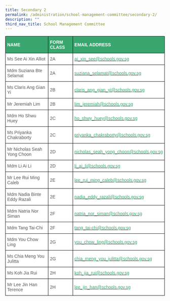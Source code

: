 ```yaml
---
title: Secondary 2
permalink: /administration/school-management-committee/secondary-2/
description: ""
third_nav_title: School Management Committee
---
```

<style type="text/css">
.tg  {border-collapse:collapse;border-spacing:0;}
.tg td{border-color:black;border-style:solid;border-width:1px;font-family:Arial, sans-serif;font-size:14px;
  overflow:hidden;padding:10px 5px;word-break:normal;}
.tg th{border-color:black;border-style:solid;border-width:1px;font-family:Arial, sans-serif;font-size:14px;
  font-weight:normal;overflow:hidden;padding:10px 5px;word-break:normal;}
.tg .tg-m6ce{background-color:#3AA66F;color:#FFF;font-weight:bold;text-align:left;vertical-align:middle}
.tg .tg-mwz3{background-color:#FFF;color:#565656;text-align:left;vertical-align:middle}
</style>
<table class="tg">
<thead>
  <tr>
    <th class="tg-m6ce"><span style="color:#FFF;background-color:#3AA66F">NAME</span></th>
    <th class="tg-m6ce"><span style="color:#FFF;background-color:#3AA66F">FORM CLASS</span></th>
    <th class="tg-m6ce"><span style="color:#FFF;background-color:#3AA66F">EMAIL ADDRESS</span></th>
  </tr>
</thead>
<tbody>
  <tr>
    <td class="tg-mwz3"><span style="color:#565656"> Ms See Ai Xin Alliot </span></td>
    <td class="tg-mwz3"><span style="color:#565656"> 2A</span></td>
    <td class="tg-mwz3"><span style="color:#565656"> </span><a href="mailto:ai_xin_see@schools.gov.sg"><span style="text-decoration:none;color:#3AA66F">ai_xin_see@schools.gov.sg</span></a></td>
  </tr>
  <tr>
    <td class="tg-mwz3"><span style="color:#565656"> Mdm Suziana Bte Selamat</span></td>
    <td class="tg-mwz3"><span style="color:#565656"> 2A</span></td>
    <td class="tg-mwz3"><span style="color:#565656"> </span><a href="mailto:suziana_selamat@schools.gov.sg"><span style="text-decoration:none;color:#3AA66F">suziana_selamat@schools.gov.sg</span></a></td>
  </tr>
  <tr>
    <td class="tg-mwz3"><span style="color:#565656"> Ms Claris Ang Gian Yi</span></td>
    <td class="tg-mwz3"><span style="color:#565656"> 2B</span></td>
    <td class="tg-mwz3"><span style="color:#565656"> </span><a href="mailto:claris_ang_gian_yi@schools.gov.sg"><span style="text-decoration:none;color:#3AA66F">claris_ang_gian_yi@schools.gov.sg</span></a></td>
  </tr>
  <tr>
    <td class="tg-mwz3"><span style="color:#565656"> Mr Jeremiah Lim</span></td>
    <td class="tg-mwz3"><span style="color:#565656"> 2B</span></td>
    <td class="tg-mwz3"><span style="color:#565656"> </span><a href="mailto:lim_jeremiah@schools.gov.sg"><span style="text-decoration:none;color:#3AA66F">lim_jeremiah@schools.gov.sg</span></a></td>
  </tr>
  <tr>
    <td class="tg-mwz3"><span style="color:#565656"> Mdm Ho Shwu Huey</span></td>
    <td class="tg-mwz3"><span style="color:#565656"> 2C</span></td>
    <td class="tg-mwz3"><span style="color:#565656"> </span><a href="mailto:ho_shwy_huey@schools.gov.sg"><span style="text-decoration:none;color:#3AA66F">ho_shwy_huey@schools.gov.sg</span></a></td>
  </tr>
  <tr>
    <td class="tg-mwz3"><span style="color:#565656"> Ms Priyanka Chakraborty</span></td>
    <td class="tg-mwz3"><span style="color:#565656"> 2C</span></td>
    <td class="tg-mwz3"><span style="color:#565656"> </span><a href="mailto:priyanka_chakraborty@schools.gov.sg"><span style="text-decoration:none;color:#3AA66F">priyanka_chakraborty@schools.gov.sg</span></a></td>
  </tr>
  <tr>
    <td class="tg-mwz3"><span style="color:#565656"> Mr Nicholas Seah Yong Choon</span></td>
    <td class="tg-mwz3"><span style="color:#565656"> 2D</span></td>
    <td class="tg-mwz3"><span style="color:#565656"> </span><a href="mailto:nicholas_seah_yong_choon@schools.gov.sg"><span style="text-decoration:none;color:#3AA66F">nicholas_seah_yong_choon@schools.gov.sg</span></a></td>
  </tr>
  <tr>
    <td class="tg-mwz3"><span style="color:#565656"> Mdm Li Ai Li</span></td>
    <td class="tg-mwz3"><span style="color:#565656"> 2D</span></td>
    <td class="tg-mwz3"><span style="color:#565656"> </span><a href="mailto:li_ai_li@schools.gov.sg"><span style="text-decoration:none;color:#3AA66F">li_ai_li@schools.gov.sg</span></a></td>
  </tr>
  <tr>
    <td class="tg-mwz3"><span style="color:#565656"> Mr Lee Rui Ming Caleb</span></td>
    <td class="tg-mwz3"><span style="color:#565656"> 2E</span></td>
    <td class="tg-mwz3"><span style="color:#565656"> </span><a href="mailto:lee_rui_ming_caleb@schools.gov.sg"><span style="text-decoration:none;color:#3AA66F">lee_rui_ming_caleb@schools.gov.sg</span></a></td>
  </tr>
  <tr>
    <td class="tg-mwz3"><span style="color:#565656"> Mdm Nadia Binte Eddy Razali</span></td>
    <td class="tg-mwz3"><span style="color:#565656"> 2E</span></td>
    <td class="tg-mwz3"><span style="color:#565656"> </span><a href="mailto:nadia_eddy_razali@schools.gov.sg"><span style="text-decoration:none;color:#3AA66F">nadia_eddy_razali@schools.gov.sg</span></a></td>
  </tr>
  <tr>
    <td class="tg-mwz3"><span style="color:#565656"> Mdm Natria Nor Siman </span></td>
    <td class="tg-mwz3"><span style="color:#565656"> 2F</span></td>
    <td class="tg-mwz3"><span style="color:#565656"> </span><a href="mailto:natria_nor_siman@schools.gov.sg"><span style="text-decoration:none;color:#3AA66F">natria_nor_siman@schools.gov.sg</span></a></td>
  </tr>
  <tr>
    <td class="tg-mwz3"><span style="color:#565656"> Mdm Tang Tai-Chi</span></td>
    <td class="tg-mwz3"><span style="color:#565656"> 2F</span></td>
    <td class="tg-mwz3"><span style="color:#565656"> </span><a href="mailto:tang_tai-chi@schools.gov.sg"><span style="text-decoration:none;color:#3AA66F">tang_tai-chi@schools.gov.sg</span></a></td>
  </tr>
  <tr>
    <td class="tg-mwz3"><span style="color:#565656"> Mdm You Chow Ling</span></td>
    <td class="tg-mwz3"><span style="color:#565656"> 2G</span></td>
    <td class="tg-mwz3"><span style="color:#565656"> </span><a href="mailto:you_chow_ling@schools.gov.sg"><span style="text-decoration:none;color:#3AA66F">you_chow_ling@schools.gov.sg</span></a></td>
  </tr>
  <tr>
    <td class="tg-mwz3"><span style="color:#565656"> Ms Chia Meng You Julitta</span></td>
    <td class="tg-mwz3"><span style="color:#565656"> 2G</span></td>
    <td class="tg-mwz3"><span style="color:#565656"> </span><a href="mailto:chia_meng_you_julitta@schools.gov.sg"><span style="text-decoration:none;color:#3AA66F">chia_meng_you_julitta@schools.gov.sg</span></a></td>
  </tr>
  <tr>
    <td class="tg-mwz3"><span style="color:#565656"> Ms Koh Jia Rui</span></td>
    <td class="tg-mwz3"><span style="color:#565656"> 2H</span></td>
    <td class="tg-mwz3"><span style="color:#565656"> </span><a href="mailto:koh_jia_rui@schools.gov.sg"><span style="text-decoration:none;color:#3AA66F">koh_jia_rui@schools.gov.sg</span></a></td>
  </tr>
  <tr>
    <td class="tg-mwz3"><span style="color:#565656"> Mr Lee Jin Han Terence</span></td>
    <td class="tg-mwz3"><span style="color:#565656"> 2H</span></td>
    <td class="tg-mwz3"><span style="color:#565656"> </span><a href="mailto:lee_jin_han@schools.gov.sg"><span style="text-decoration:none;color:#3AA66F">lee_jin_han@schools.gov.sg</span></a></td>
  </tr>
</tbody>
</table>